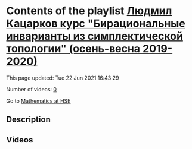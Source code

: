 # Contents of the playlist [Людмил Кацарков курс "Бирациональные инварианты из симплектической топологии" (осень-весна 2019-2020)](https://www.youtube.com/playlist?list=PLq3E5oubNNoBw5K-IdnDwovzOGy_g9PZE)

This page updated: Tue 22 Jun 2021 16:43:29

Number of videos: [0](#videos)

Go to [Mathematics at HSE](../README.md)

## Description



## Videos

